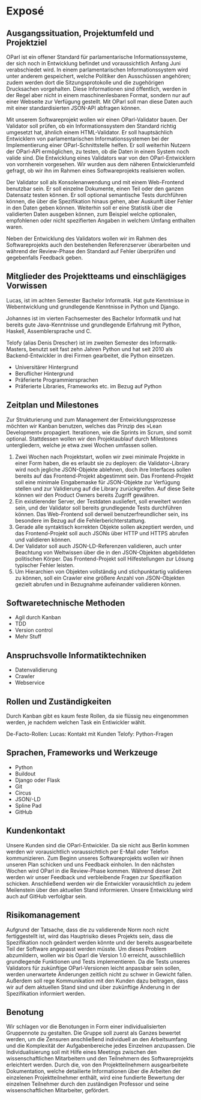 # Exposé

## Ausgangssituation, Projektumfeld und Projektziel

OParl ist ein offener Standard für parlamentarische Informationssysteme, der sich noch in Entwicklung befindet und voraussichtlich Anfang Juni verabschiedet wird. In einem parlamentarischen Informationssystem wird unter anderem gespeichert, welche Politiker den Ausschüssen angehören; zudem werden dort die Sitzungsprotokolle und die zugehörigen Drucksachen vorgehalten. Diese Informationen sind öffentlich, werden in der Regel aber nicht in einem maschinenlesbaren Format, sondern nur auf einer Webseite zur Verfügung gestellt. Mit OParl soll man diese Daten auch mit einer standardisierten JSON-API abfragen können.

Mit unserem Softwareprojekt wollen wir einen OParl-Validator bauen. Der Validator soll prüfen, ob ein Informationssystem den Standard richtig umgesetzt hat, ähnlich einem HTML-Validator. Er soll hauptsächlich Entwicklern von parlamentarischen Informationssystemen bei der Implementierung einer OParl-Schnittstelle helfen. Er soll weiterhin Nutzern der OParl-API ermöglichen, zu testen, ob die Daten in einem System noch valide sind. Die Entwicklung eines Validators war von den OParl-Entwicklern von vornherein vorgesehen. Wir wurden aus dem näheren Entwicklerumfeld gefragt, ob wir ihn im Rahmen eines Softwareprojekts realisieren wollen.

Der Validator soll als Konsolenanwendung und mit einem Web-Frontend benutzbar sein. Er soll einzelne Dokumente, einen Teil oder den ganzen Datensatz testen können. Er soll optional semantische Tests durchführen können, die über die Spezifikation hinaus gehen, aber Auskunft über Fehler in den Daten geben können. Weiterhin soll er eine Statistik über die validierten Daten ausgeben können, zum Beispiel welche optionalen, empfohlenen oder nicht spezifierten Angaben in welchem Umfang enthalten waren.

Neben der Entwicklung des Validators wollen wir im Rahmen des Softwareprojekts auch den bestehenden Referenzserver überarbeiten und während der Review-Phase den Standard auf Fehler überprüfen und gegebenfalls Feedback geben.


## Mitglieder des Projektteams und einschlägiges Vorwissen

Lucas, ist im achten Semester Bachelor Informatik. Hat gute
Kenntnisse in Webentwicklung und grundlegende Kenntnisse in Python
und Django.

Johannes ist im vierten Fachsemester des Bachelor Informatik und hat bereits gute Java-Kenntnisse und grundlegende Erfahrung mit Python, Haskell, Assemblersprache und C. 

Telofy (alias Denis Drescher) ist im zweiten Semester des Informatik-Masters,
benutzt seit fast zehn Jahren Python und hat seit 2010 als Backend-Entwickler
in drei Firmen gearbeitet, die Python einsetzen.

- Universitärer Hintergrund
- Beruflicher Hintergrund
- Präferierte Programmiersprachen
- Präferierte Libraries, Frameworks etc. im Bezug auf Python


## Zeitplan und Milestones

Zur Strukturierung und zum Management der Entwicklungsprozesse möchten wir
Kanban benutzen, welches das Prinzip des »Lean Development« propagiert.
Iterationen, wie die Sprints im Scrum, sind somit optional. Stattdessen
wollen wir den Projektaublauf durch Milestones untergliedern, welche je etwa
zwei Wochen umfassen sollen.

1. Zwei Wochen nach Projektstart, wollen wir zwei minimale Projekte in einer
   Form haben, die es erlaubt sie zu deployen: die Validator-Library wird noch
   jegliche JSON-Objekte ablehnen, doch ihre Interfaces sollen bereits auf das
   Frontend-Projekt abgestimmt sein. Das Frontend-Projekt soll eine minimale
   Eingabemaske für JSON-Objekte zur Verfügung stellen und zur Validierung auf
   die Library zurückgreifen. Auf diese Seite können wir den Product Owners
   bereits Zugriff gewähren.
2. Ein existierender Server, der Testdaten ausliefert, soll erweitert worden
   sein, und der Validator soll bereits grundlegende Tests durchführen können. 
   Das Web-Frontend soll derweil benutzerfreundlicher sein, ins besondere im
   Bezug auf die Fehlerberichterstattung.
3. Gerade alle syntaktisch korrekten Objekte sollen akzeptiert werden, und das
   Frontend-Projekt soll auch JSONs über HTTP und HTTPS abrufen und validieren
   können.
4. Der Validator soll auch JSON-LD-Referenzen validieren, auch unter Beachtung
   von Weltwissen über die in den JSON-Objekten abgebildeten politischen Körper.
   Das Frontend-Projekt soll Hilfestellungen zur Lösung typischer Fehler leisten.
5. Um Hierarchien von Objekten vollständig und stichpunktartig validieren zu können,
   soll ein Crawler eine größere Anzahl von JSON-Objekten gezielt abrufen und in
   Bezugnahme aufeinander validieren können.


## Softwaretechnische Methoden

- Agil durch Kanban
- TDD
- Version control
- Mehr Stuff


## Anspruchsvolle Informatiktechniken

- Datenvalidierung
- Crawler
- Webservice


## Rollen und Zuständigkeiten

Durch Kanban gibt es kaum feste Rollen, da sie flüssig neu eingenommen werden, je nachdem welchen Task ein Entiwickler wählt.

De-Facto-Rollen:
Lucas: Kontakt mit Kunden
Telofy: Python-Fragen


## Sprachen, Frameworks und Werkzeuge
    
- Python
- Buildout
- Django oder Flask
- Git
- Circus
- JSON/-LD
- Spline Pad
- GitHub


## Kundenkontakt

Unsere Kunden sind die OParl-Entwickler. Da sie nicht aus Berlin kommen werden wir vorausichtlich voraussichtlich per E-Mail oder Telefon kommunizieren. Zum Beginn unseres Softwareprojekts wollen wir ihnen unseren Plan schicken und uns Feedback einholen. In den nächsten Wochen wird OParl in die Review-Phase kommen. Während dieser Zeit werden wir unser Feedback und verbleibende Fragen zur Spezifikation schicken. Anschließend werden wir die Entwickler vorausichtlich zu jedem Meilenstein über den aktuellen Stand informieren. Unsere Entwicklung wird auch auf GitHub verfolgbar sein.


## Risikomanagement

Aufgrund der Tatsache, dass die zu validierende Norm noch nicht  fertiggestellt ist, wird das Hauptrisiko dieses Projekts sein, dass die  Spezifikation noch geändert werden könnte und der bereits ausgearbeitete  Teil der Software angepasst werden müsste. Um dieses Problem abzumildern, wollen wir bis Oparl die Version 1.0 erreicht, ausschließlich grundlegende Funktionen und Tests implementieren. Da die Tests unseres Validators für zukünftige OParl-Versionen leicht anpassbar sein sollen, werden unerwartete Änderungen zeitlich nicht zu schwer in Gewicht fallen.
Außerdem soll rege Kommunikation mit den Kunden dazu beitragen, dass wir auf dem aktuellen Stand sind und über zukünftige Änderung in der Spezifikation informiert werden.


## Benotung

Wir schlagen vor die  Benotungen in Form einer individualisierten Gruppennote zu gestalten.  Die Gruppe soll zuerst als Ganzes bewertet werden, um die Zensuren  anschließend individuell an den Arbeitsumfang und die Komplexität der  Aufgabenbereiche jedes Einzelnen anzupassen. Die Individualisierung soll  mit Hilfe eines Meetings zwischen den wissenschaftlichen Mitarbeitern und den Teilnehmern des Softwareprojekts erleichtert werden. Durch die, von den Projektteilnehmern ausgearbeitete Dokumentation, welche detailierte Informationen über die Arbeiten der einzelenen Projektteilnehmer enthält,  wird eine fundierte Bewertung der einzelnen Teilnehmer durch den  zuständigen Professor und seine wissenschaftlichen Mitarbeiter,  gefördert.
